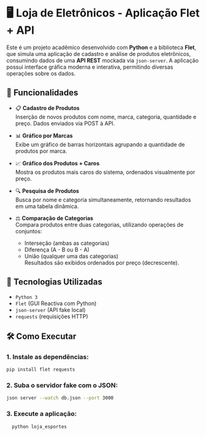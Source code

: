 # 🖥️ Loja de Eletrônicos - Aplicação Flet + API

Este é um projeto acadêmico desenvolvido com **Python** e a biblioteca **Flet**, que simula uma aplicação de cadastro e análise de produtos eletrônicos, consumindo dados de uma **API REST** mockada via `json-server`. A aplicação possui interface gráfica moderna e interativa, permitindo diversas operações sobre os dados.

## 🚀 Funcionalidades

- 📋 **Cadastro de Produtos**  
  Inserção de novos produtos com nome, marca, categoria, quantidade e preço. Dados enviados via POST à API.

- 📊 **Gráfico por Marcas**  
  Exibe um gráfico de barras horizontais agrupando a quantidade de produtos por marca.

- 📈 **Gráfico dos Produtos + Caros**  
  Mostra os produtos mais caros do sistema, ordenados visualmente por preço.

- 🔍 **Pesquisa de Produtos**  
  Busca por nome e categoria simultaneamente, retornando resultados em uma tabela dinâmica.

- ⚖️ **Comparação de Categorias**  
  Compara produtos entre duas categorias, utilizando operações de conjuntos:  
  - Interseção (ambas as categorias)  
  - Diferença (A - B ou B - A)  
  - União (qualquer uma das categorias)  
  Resultados são exibidos ordenados por preço (decrescente).

## 🧰 Tecnologias Utilizadas

- `Python 3`
- `Flet` (GUI Reactiva com Python)
- `json-server` (API fake local)
- `requests` (requisições HTTP)

## 🛠️ Como Executar

### 1. Instale as dependências:
  ```bash
  pip install flet requests
```
### 2. Suba o servidor fake com o JSON:
  ```bash
  json server --watch db.json --port 3000
```
### 3. Execute a aplicação:
```bash
  python loja_esportes
